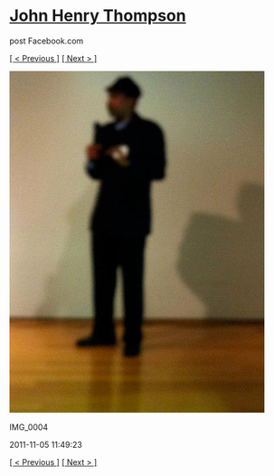 # [John Henry Thompson](../README.md)
post Facebook.com

[[ < Previous ]](2011-11-05-5.md) [[ Next > ]](2011-11-05-7.md)

[![](../media/2011-11-05/Nari-we-the-people-IMG_0004.jpg)](../README.md)

IMG_0004

2011-11-05 11:49:23

[[ < Previous ]](2011-11-05-5.md) [[ Next > ]](2011-11-05-7.md)